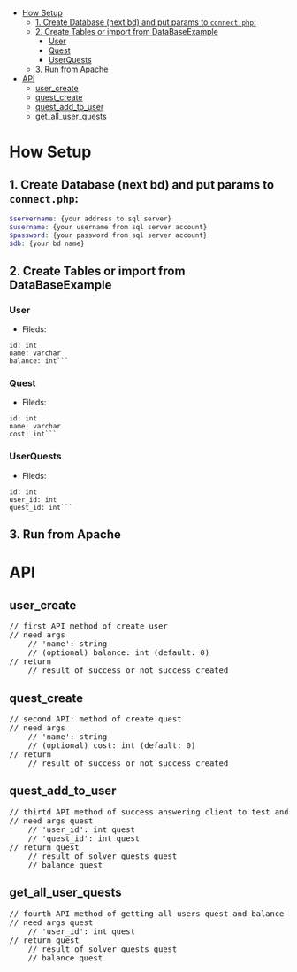 - [How Setup](#how-setup)
  - [1. Create Database (next bd) and put params to `connect.php`:](#1-create-database-next-bd-and-put-params-to-connectphp)
  - [2. Create Tables or import from DataBaseExample](#2-create-tables-or-import-from-databaseexample)
    - [User](#user)
    - [Quest](#quest)
    - [UserQuests](#userquests)
  - [3. Run from Apache](#3-run-from-apache)
- [API](#api)
  - [user\_create](#user_create)
  - [quest\_create](#quest_create)
  - [quest\_add\_to\_user](#quest_add_to_user)
  - [get\_all\_user\_quests](#get_all_user_quests)




# How Setup

## 1. Create Database (next bd) and put params to `connect.php`:
```php
$servername: {your address to sql server}
$username: {your username from sql server account}
$password: {your password from sql server account}
$db: {your bd name}
```


## 2. Create Tables or import from DataBaseExample

### User

- Fileds:

```mysql
id: int
name: varchar
balance: int```
```


### Quest

- Fileds:

```mysql
id: int
name: varchar
cost: int```
```




### UserQuests

- Fileds:

```mysql
id: int
user_id: int
quest_id: int```
```

## 3. Run from Apache



# API

## user_create
<pre>
// first API method of create user
// need args
    // 'name': string
    // (optional) balance: int (default: 0)
// return 
    // result of success or not success created
</pre>

## quest_create
<pre>
// second API: method of create quest
// need args
    // 'name': string
    // (optional) cost: int (default: 0)
// return 
    // result of success or not success created
</pre>

## quest_add_to_user
<pre>
// thirtd API method of success answering client to test and updating of solved quests of gived user quest
// need args quest
    // 'user_id': int quest
    // 'quest_id': int quest
// return quest
    // result of solver quests quest
    // balance quest
</pre>

## get_all_user_quests
<pre>
// fourth API method of getting all users quest and balance quest
// need args quest
    // 'user_id': int quest
// return quest
    // result of solver quests quest
    // balance quest
</pre>
